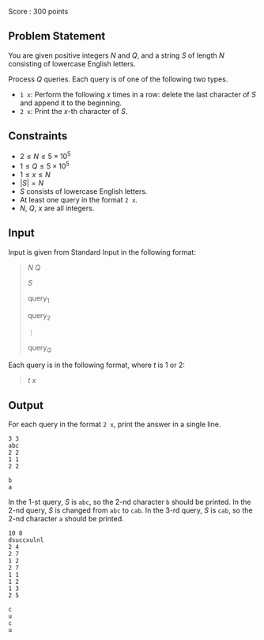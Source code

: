 Score : $300$ points

## Problem Statement

You are given positive integers $N$ and $Q$, and a string $S$ of length $N$ consisting of lowercase English letters.

Process $Q$ queries. Each query is of one of the following two types.

- `1 x`: Perform the following $x$ times in a row: delete the last character of $S$ and append it to the beginning.
- `2 x`: Print the $x$-th character of $S$.

## Constraints

- $2 \le N \le 5 \times 10^5$
- $1 \le Q \le 5 \times 10^5$
- $1 \le x \le N$
- $|S|=N$
- $S$ consists of lowercase English letters.
- At least one query in the format `2 x`.
- $N$, $Q$, $x$ are all integers.

## Input

Input is given from Standard Input in the following format:

> $N$ $Q$
> 
> $S$
> 
> $\mathrm{query}_1$
> 
> $\mathrm{query}_2$
> 
> $\vdots$
> 
> $\mathrm{query}_Q$

Each query is in the following format, where $t$ is $1$ or $2$:

> $t$ $x$

## Output

For each query in the format `2 x`, print the answer in a single line.

```input1
3 3
abc
2 2
1 1
2 2
```

```output1
b
a
```

In the $1$-st query, $S$ is `abc`, so the $2$-nd character `b` should be printed.
In the $2$-nd query, $S$ is changed from `abc` to `cab`.
In the $3$-rd query, $S$ is `cab`, so the $2$-nd character `a` should be printed.

```input2
10 8
dsuccxulnl
2 4
2 7
1 2
2 7
1 1
1 2
1 3
2 5
```

```output2
c
u
c
u
```